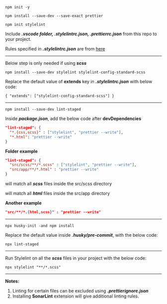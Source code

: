 `npm init -y`

`npm install --save-dev --save-exact prettier`

`npm init stylelint`

Include **_.vscode folder, .stylelintrc.json, .prettierrc.json_** from this repo to your project.

Rules specified in **_.stylelintrc.json_** are from [here](https://stylelint.io/user-guide/rules)

***

Below step is only needed if using **_scss_**

`npm install --save-dev stylelint stylelint-config-standard-scss`

Replace the default value of **extends** key in **_.stylelintrc.json_** with below code:

`{
  "extends": ["stylelint-config-standard-scss"]
}`

***

`npm install --save-dev lint-staged`

Inside **_package.json_**, add the below code after **devDependencies**

``` json
"lint-staged": {
  "*.{css,scss}" : ["stylelint", "prettier --write"],
  "*.html": "prettier --write"
}
```


**Folder example**

``` json
"lint-staged": {
  "src/scss/**/*.scss" : ["stylelint", "prettier --write"],
  "src/app/**/*.html" : "prettier --write"
}
```

will match all **_scss_** files inside the src/scss directory

will match all **_html_** files inside the src/app directory

**Another example**

``` json
"src/**/*.{html,scss}" : "prettier --write"
```

***

`npx husky-init -and npm install`

Replace the default value inside **_.husky/pre-commit_**, with the below code:

`npx lint-staged`

***

Run Stylelint on all the **_scss_** files in your project with the below code:

`npx stylelint "**/*.scss"`

***

**Notes:**

1. Linting for certain files can be excluded using **_.prettierignore.json_**
2. Installing **SonarLint** extension will give additional linting rules.
